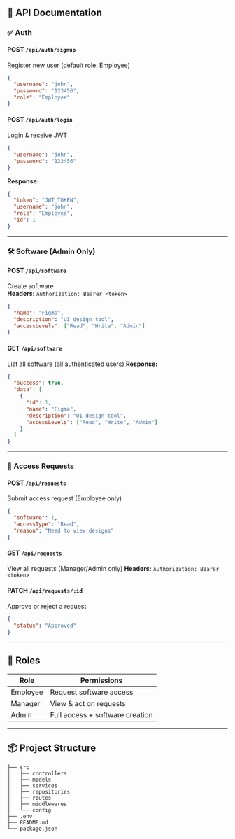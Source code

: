 ## 🧪 API Documentation

### ✅ Auth

#### POST `/api/auth/signup`

Register new user (default role: Employee)

```json
{
  "username": "john",
  "password": "123456",
  "role": "Employee"
}
```

#### POST `/api/auth/login`

Login & receive JWT

```json
{
  "username": "john",
  "password": "123456"
}
```

**Response:**

```json
{
  "token": "JWT_TOKEN",
  "username": "john",
  "role": "Employee",
  "id": 1
}
```

---

### 🛠 Software (Admin Only)

#### POST `/api/software`

Create software  
**Headers:** `Authorization: Bearer <token>`

```json
{
  "name": "Figma",
  "description": "UI design tool",
  "accessLevels": ["Read", "Write", "Admin"]
}
```

#### GET `/api/software`

List all software (all authenticated users)
**Response:**

```json
{
  "success": true,
  "data": [
    {
      "id": 1,
      "name": "Figma",
      "description": "UI design tool",
      "accessLevels": ["Read", "Write", "Admin"]
    }
  ]
}
```

---

### 📩 Access Requests

#### POST `/api/requests`

Submit access request (Employee only)

```json
{
  "software": 1,
  "accessType": "Read",
  "reason": "Need to view designs"
}
```

#### GET `/api/requests`

View all requests (Manager/Admin only)
**Headers:** `Authorization: Bearer <token>`

#### PATCH `/api/requests/:id`

Approve or reject a request

```json
{
  "status": "Approved"
}
```

---

## 🔐 Roles

| Role     | Permissions                     |
| -------- | ------------------------------- |
| Employee | Request software access         |
| Manager  | View & act on requests          |
| Admin    | Full access + software creation |

---

## 📦 Project Structure

```
├── src
│   ├── controllers
│   ├── models
│   ├── services
│   ├── repositories
│   ├── routes
│   ├── middlewares
│   └── config
├── .env
├── README.md
└── package.json
```
